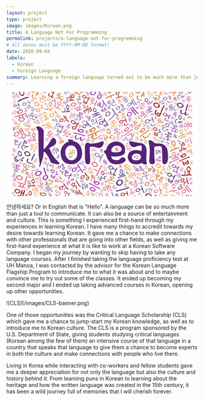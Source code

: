 ```yaml
---
layout: project
type: project
image: images/Korean.png
title: A Language Not For Programming
permalink: projects/a-language-not-for-programming
# All dates must be YYYY-MM-DD format!
date: 2020-09-04
labels:
  - Korean
  - Foreign Language
summary: Learning a foreign language turned out to be much more than just learning the language
---
```

![Korean](/images/korean2.png)
<p>안녕하세요? Or in English that is "Hello". A language can be so much more than just a tool to communicate. It can also be a source of entertainment and culture. This is something I experienced first-hand through my experiences in learning Korean. I have many things to accredit towards my desire towards learning Korean. It gave me a chance to make connections with other professionals that are going into other fields, as well as giving me first-hand experience at what it is like to work at a Korean Software Company. I began my journey by wanting to skip having to take any language courses. After I finished taking the language proficiency test at UH Manoa, I was contacted by the advisor for the Korean Language Flagship Program to introduce me to what it was about and to maybe convince me to try out some of the classes. It ended up becoming my second major and I ended up taking advanced courses in Korean, opening up other opportunities.</p>
![CLS](/images/CLS-banner.png)
<p>One of those opportunities was the Critical Language Scholarship (CLS) which gave me a chance to jump-start my Korean knowledge, as well as to introduce me to Korean culture. The CLS is a program sponsored by the U.S. Department of State, giving students studying critical languages (Korean among the few of them) an intensive course of that language in a country that speaks that language to give them a chance to become experts in both the culture and make connections with people who live there. </p>
<p>Living in Korea while interacting with co-workers and fellow students gave me a deeper appreciation for not only the language but also the culture and history behind it. From learning puns in Korean to learning about the heritage and how the written language was created in the 15th century, it has been a wild journey full of memories that I will cherish forever. </p>
